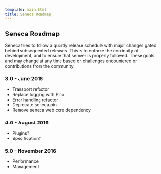 ```yaml
---
template: main.html
title: Seneca Roadmap
---
```


## Seneca Roadmap

Seneca tries to follow a quartly release schedule with major changes gated behind subsequented releases.
This is to enforce the continuity of development, and to ensure that semver is properly followed.
These goals and may change at any time based on challenges encountered or contributions from the community.

### 3.0 - June 2016
* Transport refactor
* Replace logging with Pino
* Error handling refactor
* Deprecate seneca.pin
* Remove seneca web core dependency

### 4.0 - August 2016
* Plugins?
* Specification?

### 5.0 - November 2016
* Performance
* Management
